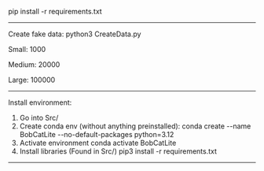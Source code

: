  pip install -r requirements.txt

----------------------------------------------------------------------------------------------------------------

Create fake data:
python3 CreateData.py

Small:
1000

Medium:
20000

Large:
100000

----------------------------------------------------------------------------------------------------------------

Install environment:
1) Go into Src/
2) Create conda env (without anything preinstalled):
    conda create --name BobCatLite --no-default-packages python=3.12 
3) Activate environment
    conda activate BobCatLite
4) Install libraries (Found in Src/)
    pip3 install -r requirements.txt 

----------------------------------------------------------------------------------------------------------------